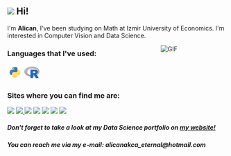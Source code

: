 
## <img src="https://media1.giphy.com/media/D0JEqwGIb0bu90HCIB/giphy.gif?cid=ecf05e47rwi1j8t4glcoz0khwft0xqv4nulisxwhaymz0ian&rid=giphy.gif&ct=s" width="25px"> Hi!  
I'm **Alican**, I've been studying on Math at Izmir University of Economics. I'm interested in Computer Vision and Data Science. <br>

<img align="right" alt="GIF" src="https://media0.giphy.com/media/tZncbjethtpx4gBzZN/giphy.gif?cid=790b76112c809f64bea9b1ff4e8025ad754b8158d9ac64c0&rid=giphy.gif&ct=g" width="150" height="150"/>

### Languages that I've used:
<code><img height="35" src="https://raw.githubusercontent.com/github/explore/80688e429a7d4ef2fca1e82350fe8e3517d3494d/topics/python/python.png"></code>
<code><img height="35" src="https://raw.githubusercontent.com/github/explore/80688e429a7d4ef2fca1e82350fe8e3517d3494d/topics/r/r.png"></code>

### Sites where you can find me are:
<p>
 <a href="https://www.twitter.com/alicanakca_"><img height="30" src="https://iconsplace.com/wp-content/uploads/_icons/ffffff/256/png/twitter-icon-18-256.png"></a>
<a href="https://www.instagram.com/alicanakca_"><img height="30" src="https://cdn.iconscout.com/icon/free/png-256/instagram-1865894-1581910.png">
<a href="https://www.linkedin.com/in/alicanakca/"><img height="30" src="https://github.com/stephenajulu/WaylonWalker/blob/main/icon/linkedin.png?raw=true"></a>
<a href="https://www.alicanakca.medium.com"><img height="30" src="https://play-lh.googleusercontent.com/hB9t3Z-mi284_49HA3nAuhO-W5Cyhje7r2P9McdgORoVCd-0SV54c12NMQWLHnqALw"></a>
<a href="https://dev.to/alicanakca"><img height="30" src="https://raw.githubusercontent.com/stephenajulu/WaylonWalker/main/icon/dev.png"></a>
<a href="https://hashnode.com/@alican_eth"><img height="30" src="https://cdn.hashnode.com/res/hashnode/image/upload/v1611902473383/CDyAuTy75.png?auto=compress"></a>
<a href="https://www.kaggle.com/alican.eth"><img height="30" src="https://cdn.freelogovectors.net/wp-content/uploads/2018/06/kaggle-logo.png">
</a>
</p>
  
##### Don't forget to take a look at my Data Science portfolio on <a href="https://alicanakca.space">my website!</a>
##### You can reach me via my e-mail: __alicanakca_eternal@hotmail.com__
